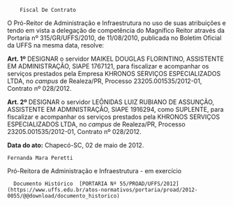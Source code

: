         Fiscal De Contrato  

O Pró-Reitor de Administração e Infraestrutura no uso de suas atribuições e tendo em vista a delegação de competência do Magnífico Reitor através da Portaria nº 315/GR/UFFS/2010, de 11/08/2010, publicada no Boletim Oficial da UFFS na mesma data, resolve:

 **Art. 1º** DESIGNAR o servidor MAIKEL DOUGLAS FLORINTINO, ASSISTENTE EM ADMINISTRAÇÃO, SIAPE 1767121, para fiscalizar e acompanhar os serviços prestados pela Empresa KHRONOS SERVIÇOS ESPECIALIZADOS LTDA, no *campus* de Realeza/PR, Processo 23205.001535/2012-01, Contrato nº 028/2012.

 **Art. 2º** DESIGNAR o servidor LEÔNIDAS LUIZ RUBIANO DE ASSUNÇÃO, ASSISTENTE EM ADMINISTRAÇÃO, SIAPE 1916294, como SUPLENTE, para fiscalizar e acompanhar os serviços prestados pela KHRONOS SERVIÇOS ESPECIALIZADOS LTDA, no *campus* de Realeza/PR, Processo 23205.001535/2012-01, Contrato nº 028/2012.

  

   **Data do ato:** Chapecó-SC, 02 de maio de 2012.   
 

    Fernanda Mara Peretti   
 Pró-Reitora de Administração e Infraestrutura - em exercício 

      Documento Histórico  [PORTARIA Nº 55/PROAD/UFFS/2012](https://www.uffs.edu.br/atos-normativos/portaria/proad/2012-0055/@@download/documento_historico)     
      